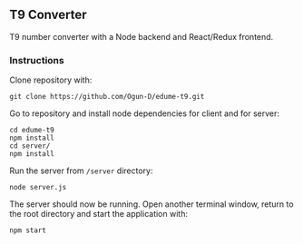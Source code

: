 ## T9 Converter

T9 number converter with a Node backend and React/Redux frontend.

### Instructions

Clone repository with:

```
git clone https://github.com/Ogun-D/edume-t9.git
```

Go to repository and install node dependencies for client and for server:

```
cd edume-t9
npm install
cd server/
npm install
```

Run the server from `/server` directory:

```
node server.js
```

The server should now be running. Open another terminal window, return to the root directory and start the application with:

```
npm start
```
